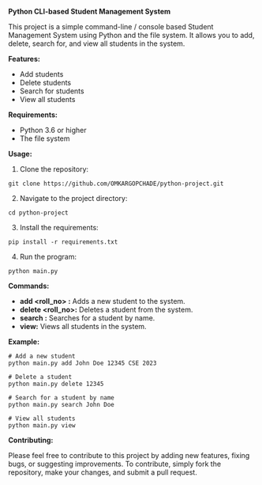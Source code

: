 **Python CLI-based Student Management System**

This project is a simple command-line / console based Student Management System using Python and the file system. It allows you to add, delete, search for, and view all students in the system.

**Features:**

* Add students
* Delete students
* Search for students
* View all students

**Requirements:**

* Python 3.6 or higher
* The file system

**Usage:**

1. Clone the repository:

```
git clone https://github.com/OMKARGOPCHADE/python-project.git
```

2. Navigate to the project directory:

```
cd python-project
```

3. Install the requirements:

```
pip install -r requirements.txt
```

4. Run the program:

```
python main.py
```

**Commands:**

* **add <name> <roll_no> <branch> <year>:** Adds a new student to the system.
* **delete <roll_no>:** Deletes a student from the system.
* **search <name>:** Searches for a student by name.
* **view:** Views all students in the system.

**Example:**

```
# Add a new student
python main.py add John Doe 12345 CSE 2023

# Delete a student
python main.py delete 12345

# Search for a student by name
python main.py search John Doe

# View all students
python main.py view
```

**Contributing:**

Please feel free to contribute to this project by adding new features, fixing bugs, or suggesting improvements. To contribute, simply fork the repository, make your changes, and submit a pull request.
